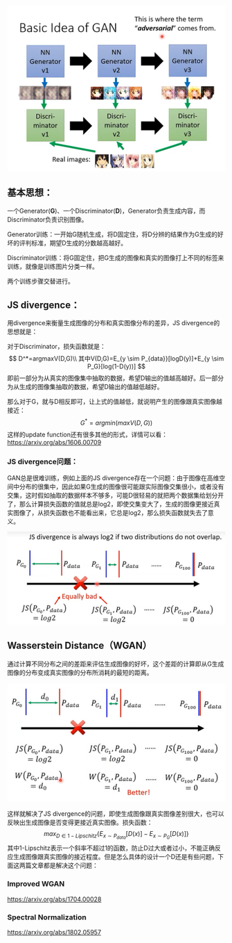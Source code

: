 ![image-20231227153026504](assets/image-20231227153026504.png)

## 基本思想：

一个Generator(**G**)、一个Discriminator(**D**)，Generator负责生成内容，而Discriminator负责识别图像。

Generator训练：一开始G随机生成，将D固定住，将D分辨的结果作为G生成的好坏的评判标准，期望D生成的分数越高越好。

Discriminator训练：将G固定住，把G生成的图像和真实的图像打上不同的标签来训练，就像是训练图片分类一样。

两个训练步骤交替进行。

## JS divergence：

用divergence来衡量生成图像的分布和真实图像分布的差异，JS divergence的思想就是：

对于Discriminator，损失函数就是：
$$
D^*=argmaxV(D,G)\\
其中V(D,G)=E_{y \sim P_{data}}[logD(y)]+E_{y \sim P_G}[log(1-D(y))]
$$
即前一部分为从真实的图像集中抽取的数据，希望D输出的值越高越好。后一部分为从生成的图像集抽取的数据，希望D输出的值越低越好。

那么对于G，就与D相反即可，让上式的值越低，就说明产生的图像跟真实图像越接近：
$$
G^*= argmin(maxV(D,G))
$$
这样的update function还有很多其他的形式，详情可以看：https://arxiv.org/abs/1606.00709

### JS divergence问题：

GAN总是很难训练，例如上面的JS divergence存在一个问题：由于图像在高维空间中分布的很集中，因此如果G生成的图像很可能跟实际图像交集很小，或者没有交集，这时假如抽取的数据样本不够多，可能D很轻易的就把两个数据集给划分开了，那么计算损失函数的值就总是log2，即使交集变大了，生成的图像更接近真实图像了，从损失函数也不能看出来，它总是log2，那么损失函数就失去了意义。

![image-20231227163143661](assets/image-20231227163143661.png)

## Wasserstein Distance（WGAN）

通过计算不同分布之间的差距来评估生成图像的好坏，这个差距的计算即从G生成图像的分布变成真实图像的分布所消耗的最短的距离。

![image-20231227164636595](assets/image-20231227164636595.png)

这样就解决了JS divergence的问题，即使生成图像跟真实图像差别很大，也可以反映出生成图像是否变得更接近真实图像。损失函数：
$$
max_{D \in 1-Lipschitz} \{E_{x \sim P_{data}}[D(x)]-E_{x \sim P_G}[D(x)] \}
$$
其中1-Lipschitz表示一个斜率不超过1的函数，防止D过大或者过小，不能正确反应生成图像跟真实图像的接近程度。但是怎么具体的设计一个D还是有些问题，下面这两篇文章都是解决这个问题：

### Improved WGAN

https://arxiv.org/abs/1704.00028

### Spectral Normalization

 https://arxiv.org/abs/1802.05957